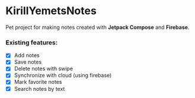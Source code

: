 # KirillYemetsNotes

Pet project for making notes created with **Jetpack Compose** and **Firebase**.

### Existing features: 
- [x] Add notes
- [x] Save notes
- [x] Delete notes with swipe
- [x] Synchronize with cloud (using firebase)
- [x] Mark favorite notes
- [x] Search notes by text